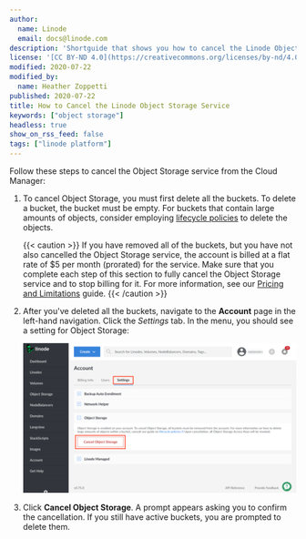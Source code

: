 ```yaml
---
author:
  name: Linode
  email: docs@linode.com
description: 'Shortguide that shows you how to cancel the Linode Object Storage service.'
license: '[CC BY-ND 4.0](https://creativecommons.org/licenses/by-nd/4.0)'
modified: 2020-07-22
modified_by:
  name: Heather Zoppetti
published: 2020-07-22
title: How to Cancel the Linode Object Storage Service
keywords: ["object storage"]
headless: true
show_on_rss_feed: false
tags: ["linode platform"]
---
```


Follow these steps to cancel the Object Storage service from the Cloud Manager:

1.  To cancel Object Storage, you must first delete all the buckets. To delete a bucket, the bucket must be empty. For buckets that contain large amounts of objects, consider employing [lifecycle policies](/docs/platform/object-storage/lifecycle-policies/) to delete the objects.

    {{< caution >}}
If you have removed all of the buckets, but you have not also cancelled the Object Storage service, the account is billed at a flat rate of $5 per month (prorated) for the service. Make sure that you complete each step of this section to fully cancel the Object Storage service and to stop billing for it. For more information, see our [Pricing and Limitations](/docs/platform/object-storage/pricing-and-limitations/) guide.
{{< /caution >}}

1.  After you've deleted all the buckets, navigate to the **Account** page in the left-hand navigation. Click the *Settings* tab. In the menu, you should see a setting for Object Storage:

    ![Cancel Object Storage](object-storage-cancel-object-storage.png "Cancel Object Storage")

1.  Click **Cancel Object Storage**. A prompt appears asking you to confirm the cancellation. If you still have active buckets, you are prompted to delete them.
